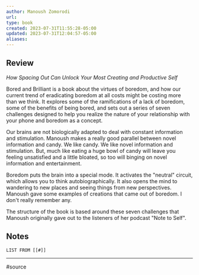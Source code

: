```yaml
---
author: Manoush Zomorodi
url: 
type: book
created: 2023-07-31T11:55:28-05:00
updated: 2023-07-31T12:04:57-05:00
aliases:
---
```

## Review
_How Spacing Out Can Unlock Your Most Creating and Productive Self_

Bored and Brilliant is a book about the virtues of boredom, and how our current trend of eradicating boredom at all costs might be costing more than we think. It explores some of the ramifications of a lack of boredom, some of the benefits of being bored, and sets out a series of seven challenges designed to help you realize the nature of your relationship with your phone and boredom as a concept.

Our brains are not biologically adapted to deal with constant information and stimulation. Manoush makes a really good parallel between novel information and candy. We like candy. We like novel information and stimulation. But, much like eating a huge bowl of candy will leave you feeling unsatisfied and a little bloated, so too will binging on novel information and entertainment.

Boredom puts the brain into a special mode. It activates the "neutral" circuit, which allows you to think autobiographically. It also opens the mind to wandering to new places and seeing things from new perspectives. Manoush gave some examples of creations that came out of boredom. I don't really remember any.

The structure of the book is based around these seven challenges that Manoush originally gave out to the listeners of her podcast "Note to Self".

## Notes
```dataview
LIST FROM [[#]]
```

---
#source 